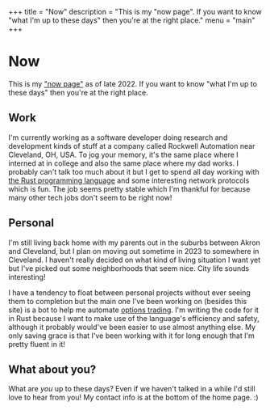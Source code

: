 +++
title = "Now"
description = "This is my \"now page\". If you want to know \"what I'm up to these days\" then you're at the right place."
menu = "main"
+++

# Now

This is my ["now page"](https://nownownow.com/about) as of late 2022. If you want to know "what I'm up to these days" then you're at the right place.

## Work

I'm currently working as a software developer doing research and development kinds of stuff at a company called Rockwell Automation near Cleveland, OH, USA. To jog your memory, it's the same place where I interned at in college and also the same place where my dad works. I probably can't talk too much about it but I get to spend all day working with [the Rust programming language](https://www.rust-lang.org) and some interesting network protocols which is fun. The job seems pretty stable which I'm thankful for because many other tech jobs don't seem to be right now!

## Personal

I'm still living back home with my parents out in the suburbs between Akron and Cleveland, but I plan on moving out sometime in 2023 to somewhere in Cleveland. I haven't really decided on what kind of living situation I want yet but I've picked out some neighborhoods that seem nice. City life sounds interesting!

I have a tendency to float between personal projects without ever seeing them to completion but the main one I've been working on (besides this site) is a bot to help me automate [options trading](https://en.wikipedia.org/wiki/Option_(finance)). I'm writing the code for it in Rust because I want to make use of the language's efficiency and safety, although it probably would've been easier to use almost anything else. My only saving grace is that I've been working with it for long enough that I'm pretty fluent in it!

## What about you?

What are _you_ up to these days? Even if we haven't talked in a while I'd still love to hear from you! My contact info is at the bottom of the home page. :)
